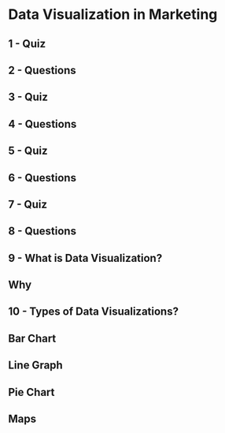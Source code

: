 # Data Visualization in Marketing

## 1 - Quiz

## 2 - Questions

## 3 - Quiz

## 4 - Questions

## 5 - Quiz

## 6 - Questions

## 7 - Quiz

## 8 - Questions

## 9 - What is Data Visualization?

## Why

## 10 - Types of Data Visualizations?

## Bar Chart

## Line Graph

## Pie Chart

## Maps
